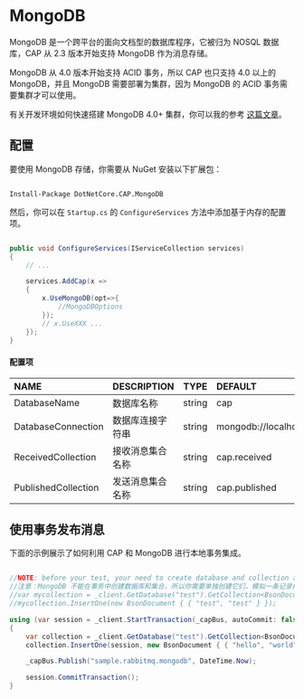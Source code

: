# MongoDB

MongoDB 是一个跨平台的面向文档型的数据库程序，它被归为 NOSQL 数据库，CAP 从 2.3 版本开始支持 MongoDB 作为消息存储。 

MongoDB 从 4.0 版本开始支持 ACID 事务，所以 CAP 也只支持 4.0 以上的 MongoDB，并且 MongoDB 需要部署为集群，因为 MongoDB 的 ACID 事务需要集群才可以使用。

有关开发环境如何快速搭建 MongoDB 4.0+ 集群，你可以我的参考 [这篇文章](https://www.cnblogs.com/savorboard/p/mongodb-4-cluster-install.html)。

## 配置

要使用 MongoDB 存储，你需要从 NuGet 安装以下扩展包：

```shell

Install-Package DotNetCore.CAP.MongoDB

```

然后，你可以在 `Startup.cs` 的 `ConfigureServices` 方法中添加基于内存的配置项。

```csharp

public void ConfigureServices(IServiceCollection services)
{
    // ...

    services.AddCap(x =>
    {
        x.UseMongoDB(opt=>{
            //MongoDBOptions
        });
        // x.UseXXX ...
    });
}

```

#### 配置项

NAME | DESCRIPTION | TYPE | DEFAULT
:---|:---|---|:---
DatabaseName | 数据库名称 | string | cap 
DatabaseConnection | 数据库连接字符串 | string | mongodb://localhost:27017
ReceivedCollection | 接收消息集合名称 | string | cap.received
PublishedCollection | 发送消息集合名称 | string | cap.published

## 使用事务发布消息

下面的示例展示了如何利用 CAP 和 MongoDB 进行本地事务集成。

```csharp

//NOTE: before your test, your need to create database and collection at first
//注意：MongoDB 不能在事务中创建数据库和集合，所以你需要单独创建它们，模拟一条记录插入则会自动创建        
//var mycollection = _client.GetDatabase("test").GetCollection<BsonDocument>("test.collection");
//mycollection.InsertOne(new BsonDocument { { "test", "test" } });

using (var session = _client.StartTransaction(_capBus, autoCommit: false))
{
    var collection = _client.GetDatabase("test").GetCollection<BsonDocument>("test.collection");
    collection.InsertOne(session, new BsonDocument { { "hello", "world" } });

    _capBus.Publish("sample.rabbitmq.mongodb", DateTime.Now);

    session.CommitTransaction();
}
     
```